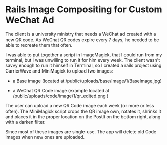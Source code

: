 # Rails Image Compositing for Custom WeChat Ad

The client is a university ministry that needs a WeChat ad created with a new QR code. As WeChat QR codes expire every 7 days, he needed to be able to recreate them that often.

I was able to put together a script in ImageMagick, that I could run from my terminal, but I was unwilling to run it for him every week. The client wasn't savvy enough to run it himself in Terminal, so I created a rails project using CarrierWave and MiniMagick to upload two images:

* a Base image (located at /public/uploads/base/image/1/BaseImage.jpg)

* a WeChat QR Code image (example located at /public/uploads/code/image/1/qr_edited.png )

The user can upload a new QR Code image each week (or more or less often). The MiniMagick script crops the QR image own, rotates it, shrinks it and places it in the proper location on the PostIt on the bottom right, along with a darken filter.

Since most of these images are single-use. The app will delete old Code images when new ones are uploaded.
